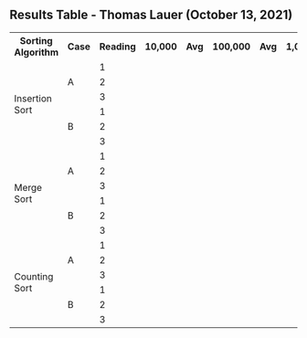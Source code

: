 ## Results Table - Thomas Lauer (October 13, 2021)

<table>
  <tr>
    <th>Sorting Algorithm</th>
    <th>Case</th>
    <th>Reading</th>
    <th>10,000</th>
    <th>Avg</th>
    <th>100,000</th>
    <th>Avg</th>
    <th>1,000,000</th>
    <th>Avg</th>
  </tr>
  
  <tr>
    <td rowspan=6>Insertion Sort</td>
    <td rowspan=3>A</td>
    <td>1</td>
    <td></td>
    <td rowspan=3></td>
    <td></td>
    <td rowspan=3></td>
    <td></td>
    <td rowspan=3></td>
  </tr>
  <tr>
    <td>2</td>
    <td></td>
    <td></td>
    <td></td>
  </tr>
  <tr>
    <td>3</td>
    <td></td>
    <td></td>
    <td></td>
  </tr>
  <tr>
    <td rowspan=3>B</td>
    <td>1</td>
    <td></td>
    <td rowspan=3></td>
    <td></td>
    <td rowspan=3></td>
    <td></td>
    <td rowspan=3></td>
  </tr>
  <tr>
    <td>2</td>
    <td></td>
    <td></td>
    <td></td>
  </tr>
  <tr>
    <td>3</td>
    <td></td>
    <td></td>
    <td></td>
  </tr>
  
  <tr>
    <td rowspan=6>Merge Sort</td>
    <td rowspan=3>A</td>
    <td>1</td>
    <td></td>
    <td rowspan=3></td>
    <td></td>
    <td rowspan=3></td>
    <td></td>
    <td rowspan=3></td>
  </tr>
  <tr>
    <td>2</td>
    <td></td>
    <td></td>
    <td></td>
  </tr>
  <tr>
    <td>3</td>
    <td></td>
    <td></td>
    <td></td>
  </tr>
  <tr>
    <td rowspan=3>B</td>
    <td>1</td>
    <td></td>
    <td rowspan=3></td>
    <td></td>
    <td rowspan=3></td>
    <td></td>
    <td rowspan=3></td>
  </tr>
  <tr>
    <td>2</td>
    <td></td>
    <td></td>
    <td></td>
  </tr>
  <tr>
    <td>3</td>
    <td></td>
    <td></td>
    <td></td>
  </tr>
  
  <tr>
    <td rowspan=6>Counting Sort</td>
    <td rowspan=3>A</td>
    <td>1</td>
    <td></td>
    <td rowspan=3></td>
    <td></td>
    <td rowspan=3></td>
    <td></td>
    <td rowspan=3></td>
  </tr>
  <tr>
    <td>2</td>
    <td></td>
    <td></td>
    <td></td>
  </tr>
  <tr>
    <td>3</td>
    <td></td>
    <td></td>
    <td></td>
  </tr>
  <tr>
    <td rowspan=3>B</td>
    <td>1</td>
    <td></td>
    <td rowspan=3></td>
    <td></td>
    <td rowspan=3></td>
    <td></td>
    <td rowspan=3></td>
  </tr>
  <tr>
    <td>2</td>
    <td></td>
    <td></td>
    <td></td>
  </tr>
  <tr>
    <td>3</td>
    <td></td>
    <td></td>
    <td></td>
  </tr>
  
</table>
